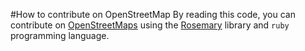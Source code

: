 #How to contribute on OpenStreetMap
By reading this code, you can contribute on [OpenStreetMaps](http://openstreetmaps.org) using the [Rosemary](https://github.com/sozialhelden/rosemary) library and `ruby` programming language. 
